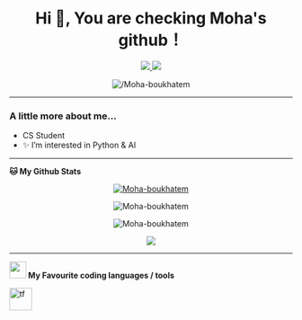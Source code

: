 <h1 align="center">  Hi 👋, You are checking Moha's github！</h1>
<p align="center">

<p align="center">
<a href="https://www.linkedin.com/in/mohamed-el-hadi-boukhatem-a38474174/">
<img src="https://img.shields.io/badge/-Mohamed-blue?style=flat-square&logo=Linkedin&logoColor=white&link=https://www.linkedin.com/in/mohamed-el-hadi-boukhatem-a38474174/"/>
</a>
<img src="https://img.shields.io/github/followers//Moha-boukhatem?label=Follow&style=social"/>
</p>
<p align="center">
	<img src="https://komarev.com/ghpvc/?username=/Moha-boukhatem&label=Profile%20views&color=0e75b6&style=flat" alt="/Moha-boukhatem" />
</p>

---


### A little more about me...  
- CS Student
- ✨ I’m interested in Python & AI


---
<!--START_SECTION:waka-->

**🐱 My Github Stats** 

<p align="center">
<a href="https://github.com/ryo-ma/github-profile-trophy"><img src="https://github-profile-trophy.vercel.app/?username=Moha-boukhatem&theme=dracula" alt="Moha-boukhatem" /></a>
</p>
<p align="center"><img src="https://github-readme-stats.vercel.app/api?username=Moha-boukhatem&show_icons=true&theme=tokyonight&ocale=en" alt="Moha-boukhatem" /></p>
<p align="center"><img src="https://github-readme-stats.vercel.app/api/top-langs?username=Moha-boukhatem&show_icons=true&theme=tokyonight&locale=en&layout=compact" alt="Moha-boukhatem" /></p>

<p align="center">
<img src="https://metrics.lecoq.io/Moha-boukhatem?template=classic&base.header=0&base.activity=0&base.community=0&base.repositories=0&base.metadata=0&isocalendar=1&pagespeed=1&pagespeed.detailed=false&pagespeed.screenshot=false&isocalendar.duration=half-year&config.timezone=Africa%2FAlgiers&config.animated=true" />
</p>



<!--END_SECTION:waka-->

---
**<img src="https://media.giphy.com/media/WUlplcMpOCEmTGBtBW/giphy.gif" width="30">  My Favourite coding languages / tools** 

<p>

<a href="https://www.tensorflow.org/" target="_blank"> <img src="https://www.vectorlogo.zone/logos/tensorflow/tensorflow-icon.svg" alt="tf" width="40" height="40"/> </a> </p>
